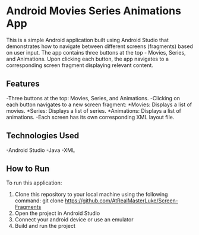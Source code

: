 # Android Movies Series Animations App
This is a simple Android application built using Android Studio that demonstrates how to navigate between different screens (fragments) based on user input. The app contains three buttons at the top - Movies, Series, and Animations. Upon clicking each button, the app navigates to a corresponding screen fragment displaying relevant content.
## Features
-Three buttons at the top: Movies, Series, and Animations.
-Clicking on each button navigates to a new screen fragment:
*Movies: Displays a list of movies.
*Series: Displays a list of series.
*Animations: Displays a list of animations.
-Each screen has its own corresponding XML layout file.
## Technologies Used
-Android Studio
-Java
-XML
## How to Run
To run this application:
1. Clone this repository to your local machine using the following command:
   git clone https://github.com/AtRealMasterLuke/Screen-Fragments
2. Open the project in Android Studio
3. Connect your android device or use an emulator
4. Build and run the project 

